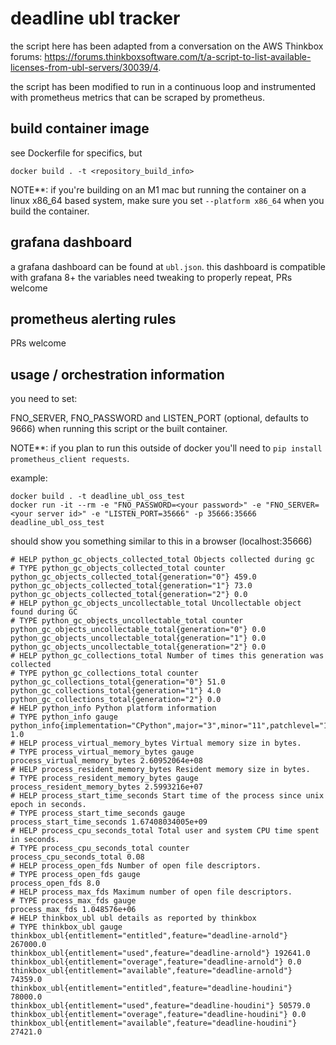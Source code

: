 # deadline ubl tracker

the script here has been adapted from a conversation on the AWS Thinkbox forums: https://forums.thinkboxsoftware.com/t/a-script-to-list-available-licenses-from-ubl-servers/30039/4. 

the script has been modified to run in a continuous loop and instrumented with prometheus metrics that can be scraped by prometheus.

## build container image

see Dockerfile for specifics, but
```
docker build . -t <repository_build_info>
```

NOTE**: if you're building on an M1 mac but running the container on a linux x86_64 based system, make sure you set `--platform x86_64` when you build the container.

## grafana dashboard

a grafana dashboard can be found at `ubl.json`. this dashboard is compatible with grafana 8+
the variables need tweaking to properly repeat, PRs welcome

## prometheus alerting rules

PRs welcome

## usage / orchestration information

you need to set:

FNO_SERVER, FNO_PASSWORD and LISTEN_PORT (optional, defaults to 9666) when running this script or the built container.

NOTE**: if you plan to run this outside of docker you'll need to `pip install prometheus_client requests`.

example:

```
docker build . -t deadline_ubl_oss_test
docker run -it --rm -e "FNO_PASSWORD=<your password>" -e "FNO_SERVER=<your server id>" -e "LISTEN_PORT=35666" -p 35666:35666  deadline_ubl_oss_test
```

should show you something similar to this in a browser (localhost:35666)
```
# HELP python_gc_objects_collected_total Objects collected during gc
# TYPE python_gc_objects_collected_total counter
python_gc_objects_collected_total{generation="0"} 459.0
python_gc_objects_collected_total{generation="1"} 73.0
python_gc_objects_collected_total{generation="2"} 0.0
# HELP python_gc_objects_uncollectable_total Uncollectable object found during GC
# TYPE python_gc_objects_uncollectable_total counter
python_gc_objects_uncollectable_total{generation="0"} 0.0
python_gc_objects_uncollectable_total{generation="1"} 0.0
python_gc_objects_uncollectable_total{generation="2"} 0.0
# HELP python_gc_collections_total Number of times this generation was collected
# TYPE python_gc_collections_total counter
python_gc_collections_total{generation="0"} 51.0
python_gc_collections_total{generation="1"} 4.0
python_gc_collections_total{generation="2"} 0.0
# HELP python_info Python platform information
# TYPE python_info gauge
python_info{implementation="CPython",major="3",minor="11",patchlevel="1",version="3.11.1"} 1.0
# HELP process_virtual_memory_bytes Virtual memory size in bytes.
# TYPE process_virtual_memory_bytes gauge
process_virtual_memory_bytes 2.60952064e+08
# HELP process_resident_memory_bytes Resident memory size in bytes.
# TYPE process_resident_memory_bytes gauge
process_resident_memory_bytes 2.5993216e+07
# HELP process_start_time_seconds Start time of the process since unix epoch in seconds.
# TYPE process_start_time_seconds gauge
process_start_time_seconds 1.67408034005e+09
# HELP process_cpu_seconds_total Total user and system CPU time spent in seconds.
# TYPE process_cpu_seconds_total counter
process_cpu_seconds_total 0.08
# HELP process_open_fds Number of open file descriptors.
# TYPE process_open_fds gauge
process_open_fds 8.0
# HELP process_max_fds Maximum number of open file descriptors.
# TYPE process_max_fds gauge
process_max_fds 1.048576e+06
# HELP thinkbox_ubl ubl details as reported by thinkbox
# TYPE thinkbox_ubl gauge
thinkbox_ubl{entitlement="entitled",feature="deadline-arnold"} 267000.0
thinkbox_ubl{entitlement="used",feature="deadline-arnold"} 192641.0
thinkbox_ubl{entitlement="overage",feature="deadline-arnold"} 0.0
thinkbox_ubl{entitlement="available",feature="deadline-arnold"} 74359.0
thinkbox_ubl{entitlement="entitled",feature="deadline-houdini"} 78000.0
thinkbox_ubl{entitlement="used",feature="deadline-houdini"} 50579.0
thinkbox_ubl{entitlement="overage",feature="deadline-houdini"} 0.0
thinkbox_ubl{entitlement="available",feature="deadline-houdini"} 27421.0
```